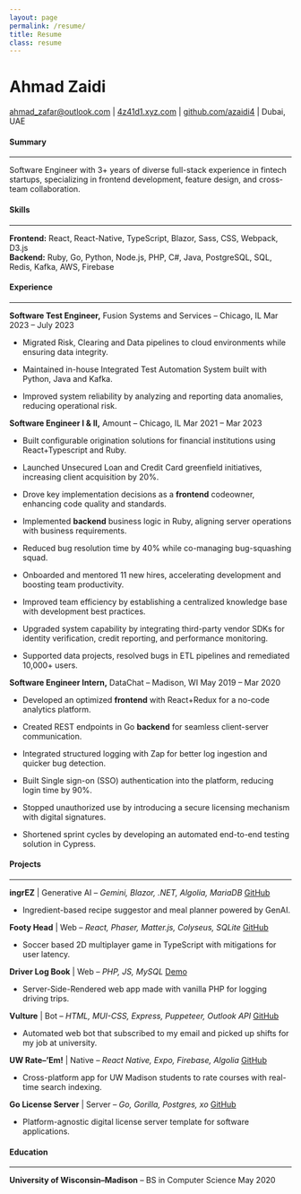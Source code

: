 ```yaml
---
layout: page
permalink: /resume/
title: Resume
class: resume
---
```


<div class="header">
  <h1 class="title">Ahmad Zaidi</h1>
  <p>
    <a href="mailto:ahmad_zafar@outlook.com" target="_blank" rel="noopener noreferrer">ahmad_zafar@outlook.com</a> |
    <a href="https://www.4z41d1.xyz" target="_blank" rel="noopener noreferrer">4z41d1.xyz.com</a> |
    <a href="https://github.com/azaidi4" target="_blank" rel="noopener noreferrer">github.com/azaidi4</a> | Dubai, UAE
  </p>
</div>

<div class="section">
  <h4 id="summary">Summary</h4>
  <hr />
  <p>
    Software Engineer with 3+ years of diverse full-stack experience in fintech
    startups, specializing in frontend development, feature design, and cross-team collaboration.
  </p>
</div>

<div class="section">
  <h4 id="skills">Skills</h4>
  <hr />
  <p>
    <strong>Frontend:</strong> React, React-Native, TypeScript, Blazor, Sass,
    CSS, Webpack, D3.js
    <br />
    <strong>Backend:</strong> Ruby, Go, Python, Node.js, PHP, C#, Java, PostgreSQL,
    SQL, Redis, Kafka, AWS, Firebase
  </p>
</div>

<div class="section">
  <h4 id="experience">Experience</h4>
  <hr />

  <div class="entry">
    <p>
      <strong>Software Test Engineer,</strong> Fusion Systems and Services – Chicago, IL
      <span class="date"> Mar 2023 – July 2023 </span>
      <br />
    </p>
    <ul>
      <li>
        <p>
          Migrated Risk, Clearing and Data pipelines to cloud environments while
          ensuring data integrity.
        </p>
      </li>
      <li>
        <p>
          Maintained in-house Integrated Test Automation System built with
          Python, Java and Kafka.
        </p>
      </li>
      <li>
        <p>
          Improved system reliability by analyzing and reporting data anomalies,
          reducing operational risk.
        </p>
      </li>
    </ul>
  </div>

  <div class="entry">
    <p>
      <strong>Software Engineer I &amp; II,</strong> Amount – Chicago, IL
      <span class="date">Mar 2021 – Mar 2023</span>
      <br />
    </p>
    <ul>
      <li>
        <p>
          Built configurable origination solutions for financial institutions
          using React+Typescript and Ruby.
        </p>
      </li>
      <li>
        <p>
          Launched Unsecured Loan and Credit Card greenfield initiatives,
          increasing client acquisition by 20%.
        </p>
      </li>
      <li>
        <p>
          Drove key implementation decisions as a
          <strong>frontend</strong> codeowner, enhancing code quality and
          standards.
        </p>
      </li>
      <li>
        <p>
          Implemented <strong>backend</strong> business logic in Ruby, aligning
          server operations with business requirements.
        </p>
      </li>
      <li>
        <p>
          Reduced bug resolution time by 40% while co-managing bug-squashing
          squad.
        </p>
      </li>
      <li>
        <p>
          Onboarded and mentored 11 new hires, accelerating development and
          boosting team productivity.
        </p>
      </li>
      <li>
        <p>
          Improved team efficiency by establishing a centralized knowledge base
          with development best practices.
        </p>
      </li>
      <li>
        <p>
          Upgraded system capability by integrating third-party vendor SDKs for
          identity verification, credit reporting, and performance monitoring.
        </p>
      </li>
      <li>
        <p>
          Supported data projects, resolved bugs in ETL pipelines and remediated
          10,000+ users.
        </p>
      </li>
    </ul>
  </div>

  <div class="entry">
    <p>
      <strong>Software Engineer Intern,</strong> DataChat – Madison, WI
      <span class="date">May 2019 – Mar 2020</span>
      <br />
    </p>
    <ul>
      <li>
        <p>
          Developed an optimized <strong>frontend</strong> with React+Redux for
          a no-code analytics platform.
        </p>
      </li>
      <li>
        <p>
          Created REST endpoints in Go <strong>backend</strong> for seamless
          client-server communication.
        </p>
      </li>
      <li>
        <p>
          Integrated structured logging with Zap for better log ingestion and
          quicker bug detection.
        </p>
      </li>
      <li>
        <p>
          Built Single sign-on (SSO) authentication into the platform, reducing
          login time by 90%.
        </p>
      </li>
      <li>
        <p>
          Stopped unauthorized use by introducing a secure licensing mechanism
          with digital signatures.
        </p>
      </li>
      <li>
        <p>
          Shortened sprint cycles by developing an automated end-to-end testing
          solution in Cypress.
        </p>
      </li>
    </ul>
  </div>
</div>

<div class="section">
  <h4 id="projects">Projects</h4>
  <hr />

  <div class="entry">
    <p>
      <strong>ingrEZ</strong> | Generative AI –
      <em>Gemini, Blazor, .NET, Algolia, MariaDB</em>
      <a href="https://github.com/azaidi4/ingrEZ" target="_blank" rel="noopener noreferrer">GitHub</a><br />
    </p>
    <ul>
      <li>
        <p>
          Ingredient-based recipe suggestor and meal planner powered by GenAI.
        </p>
      </li>
    </ul>
  </div>

  <div class="entry">
    <p>
      <strong>Footy Head</strong> | Web –
      <em>React, Phaser, Matter.js, Colyseus, SQLite</em>
      <a href="https://github.com/azaidi4/footyhead" target="_blank" rel="noopener noreferrer">GitHub</a><br />
    </p>
    <ul>
      <li>
        <p>
          Soccer based 2D multiplayer game in TypeScript with mitigations for
          user latency.
        </p>
      </li>
    </ul>
  </div>

  <div class="entry">
    <p>
      <strong>Driver Log Book</strong> | Web –
      <em>PHP, JS, MySQL</em>
      <a href="https://azaidi-driver-log-book.vercel.app/" target="_blank" rel="noopener noreferrer">Demo</a><br />
    </p>
    <ul>
      <li>
        <p>
          Server-Side-Rendered web app made with vanilla PHP for logging driving trips.
        </p>
      </li>
    </ul>
  </div>

  <div class="entry">
    <p>
      <strong>Vulture</strong> | Bot –
      <em>HTML, MUI-CSS, Express, Puppeteer, Outlook API</em>
      <a href="https://github.com/azaidi4/vulture" target="_blank" rel="noopener noreferrer">GitHub</a><br />
    </p>
    <ul>
      <li>
        <p>
          Automated web bot that subscribed to my email and picked up shifts for
          my job at university.
        </p>
      </li>
    </ul>
  </div>

  <div class="entry">
    <p>
      <strong>UW Rate–’Em!</strong> | Native –
      <em>React Native, Expo, Firebase, Algolia</em>
      <a href="https://github.com/azaidi4/UWRateEm" target="_blank" rel="noopener noreferrer">GitHub</a><br />
    </p>
    <ul>
      <li>
        <p>
          Cross-platform app for UW Madison students to rate courses with
          real-time search indexing.
        </p>
      </li>
    </ul>
  </div>

  <div class="entry">
    <p>
      <strong>Go License Server</strong> | Server –
      <em>Go, Gorilla, Postgres, xo</em>
      <a href="https://github.com/azaidi4/go-license-server" target="_blank" rel="noopener noreferrer">GitHub</a><br />
    </p>
    <ul>
      <li>
        <p>
          Platform-agnostic digital license server template for software
          applications.
        </p>
      </li>
    </ul>
  </div>

<div class="section">
  <h4 id="education">Education</h4>
  <hr />
  <div class="entry">
  <p>
    <strong>University of Wisconsin–Madison</strong> – BS in Computer Science
    <span class="date">May 2020</span>
  </p>
  </div>
</div>
